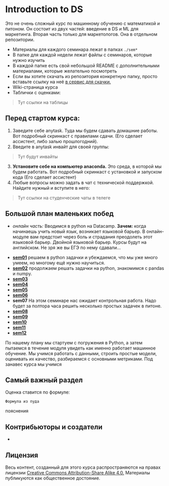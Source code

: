 # Introduction to DS

Это не очень сложный курс по машинному обучению с математикой и питоном. Он состоит из двух частей: введение в DS и ML для маркетинга. Вторая часть только для маркетологов. Она в отдельном репозитории. 


* Материалы для каждого семинара лежат в папках `./sem*`
* В папке для каждой недели лежат файлы с семинаров, которые нужно изучить
* В каждой папке есть свой небольшой README с дополнительными материалами, которые желательно посмотреть
* Если вы хотите скачать из репозитория конкретную папку, просто вставьте ссылку на неё [в сервис для скачки.](https://minhaskamal.github.io/DownGit/#/home)
* Wiki-страница курса
* Таблички с оценками: 

> Тут ссылки на таблицы


## Перед стартом курса:


1. Заведите себе anytask. Туда мы будем сдавать домашние работы. Вот подробный скринкаст с правилами сдачи. (Его сделает ассистент, либо залью прошлогодний).
2. Введите в anytask инвайт для своей группы: 

> Тут будут инвайты 

3. __Установите себе на компьютер anaconda.__ Это среда, в которой мы будем работать. Вот подробный скринкаст с установкой и запуском кода (Его сделает ассистент)
4. Любые вопросы можно задать в чат с технической поддержкой. Найдите нужный и вступите в него: 

> Тут ссылки на студенческие чаты в телеге



## Большой план маленьких побед 

* _онлайн часть:_ Вводимся в python на Datacamp. __Зачем:__ когда начинаешь учить новый язык, возникает языковой барьер. В онлайн-модуле вам предстоит через боль и страдания преодолеть этот языковой барьер. Двойной языковой барьер. Курсы будут на английском. Не зря же вы ЕГЭ по нему сдавали... 



- [__sem01__](./sem01) решаем в python задачки и убеждаемся, что мы уже много умеем, но многому ещё нужно научиться. 
- [__sem02__](./sem02) продолжаем решать задачки на python, знакомимся с pandas и numpy. 
- [__sem03__](./sem03_stat)
- [__sem04__](./sem04_visual)
- [__sem05__](./sem05_regression)
- [__sem06__](./sem06_regression)
- __sem07__ На этом семинаре нас ожидает контрольная работа. Надо будет за полтора часа решить несколько простых задачек в питоне. 
- [__sem08__](./sem08_classif_metr)
- [__sem09__](./sem09_classif_algo)
- [__sem10__](./sem10_classif)
- [__sem11__](./sem11_AB)
- [__sem12__](./sem12_AB)


По нашему плану мы стартуем с погружения в Python, а затем пытаемся в течение модуля увидеть как именно работает машинное обучение. Мы учимся работать с данными, строить простые модели, оценивать их качество, разбираемся с основными метриками. Под занавес курса мы учимся 



## Самый важный раздел

Оценка ставится по формуле:


```
Формула из пуда
```

пояснения


## Контрибьюторы и создатели

* 


## Лицензия

Весь контент, созданный для этого курса распространяются на правах лицензии [Creative Commons Attribution-Share Alike 4.0.](https://creativecommons.org/licenses/by-sa/4.0/deed.ru) Материалы публикуются как общественное достояние.

